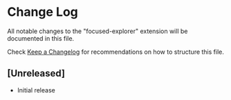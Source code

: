 # Change Log

All notable changes to the "focused-explorer" extension will be documented in this file.

Check [Keep a Changelog](http://keepachangelog.com/) for recommendations on how to structure this file.

## [Unreleased]

- Initial release